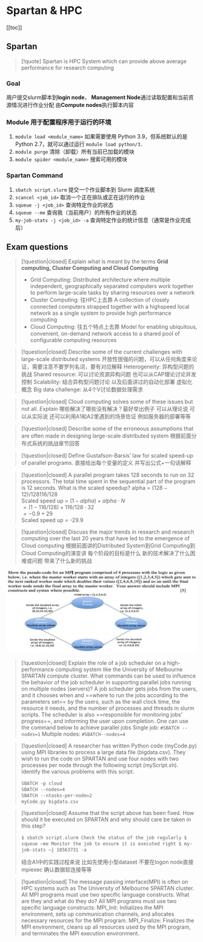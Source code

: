 # Spartan & HPC

[[toc]]

## Spartan

> [!quote]
> Spartan is HPC System which can provide above average performance for research computing


### Goal 

用户提交slurm脚本到**login node**， **Management Node**通过读取配置和当前资源情况进行作业分配 由**Compute nodes**执行脚本内容

### Module 用于配置程序用于运行的环境

1. `module load <module_name>` 如果需要使用 Python 3.9，但系统默认的是 Python 2.7，就可以通过运行 `module load python/3.`
2. `module purge` 清除（卸载）所有当前已加载的模块
3. `module spider <module_name>` 搜索可用的模块

### Spartan Command

1. `sbatch script.slurm`  提交一个作业脚本到 Slurm 调度系统
2. `scancel <job_id>`  取消一个正在排队或正在运行的作业
3. `squeue -j <job_id>`  查询特定作业的状态
4. `squeue --me`  查询我（当前用户）的所有作业的状态
5. `my-job-stats -j <job_id> -a`  查询特定作业的统计信息（通常是作业完成后）
## Exam questions

> [!question|closed] Explain what is meant by the terms **Grid computing, Cluster Computing and Cloud Computing**
> - Grid Computing: Distributed architecture where multiple independent, geographically separated computers work together to perform large-scale tasks by sharing resources over a network
> - Cluster Computing: 往HPC上去靠 A collection of closely connected computers strapped together with a highspeed local network as a single system to provide high performance computing
> - Cloud Computing: 往五个特点上去靠 Model for enabling ubiquitous, convenient, on-demand network access to a shared pool of configurable computing resources

> [!question|closed] Describe some of the current challenges with large-scale distributed systems
> 开放性很强的问题，可以从任何角度来论证，需要注意不要罗列名词，要有对应解释
> Heterogeneity: 异构型问题的挑战
> Shared resource: 可以讨论资源异构问题 也可以从CAP理论讨论并发控制
> Scalability: 结合异构型问题讨论 以及后面讲过的自动化部署 虚拟化概念
> Big data challenge: 从4个V讨论数据处理需求

> [!question|closed] Cloud computing solves some of these issues but not all. *Explain*
> 哪些解决了哪些没有解决？最好举出例子
> 可以从理论说 可以从实际说 还可以利用A1和A2里遇到的场景佐证 例如服务器的部署等等

> [!question|closed] Describe some of the erroneous assumptions that are often made in designing large-scale distributed system
> 根据前面分布式系统的挑战章节回答

> [!question|closed] Define Gustafson-Barsis’ law for scaled speed-up of parallel programs.
> 直接给出每个变量的定义 并写出公式+一句话解释

> [!question|closed] A parallel program takes 128 seconds to run on 32 processors. The total time spent in the sequential part of the program is 12 seconds. What is the scaled speedup?
> alpha = $(128-12) /128 116/128$ <br/>
> Scaled speed up = $(1-alpha)+alpha \cdot N$ <br/>
> $= (1-116/128)+116/128\cdot32$ <br/>
> $= -0.9+29$ <br/>
> Scaled speed up = -29.9

> [!question|closed] Discuss the major trends in research and research computing over the last 20 years that have led to the emergence of Cloud computing
> 根据前面讲的Distributed System到Grid Computing到Cloud Computing的演变讲 每个阶段的目标是什么 新的技术解决了什么困难或问题 带来了什么新的挑战

![](./images/Pasted%20image%2020250619215410.png)

> [!question|closed] Explain the role of a job scheduler on a high-performance computing system like the University of Melbourne SPARTAN compute cluster. What commands can be used to influence the behavior of the job scheduler in supporting parallel jobs running on multiple nodes (servers)?
> A job scheduler gets jobs from the users, and it chooses when and ==where to run the jobs according to the parameters set== by the users, such as the wall clock time, the resource it needs, and the number of processes and threads in slurm scripts. The scheduler is also ==responsible for monitoring jobs’ progress==, and informing the user upon completion. One can use the command below to achieve parallel jobs Single job: `#SBATCH --nodes=1` Multiple nodes: `#SBATCH--nodes=4`

> [!question|closed] A researcher has written Python code (myCode.py) using MPI libraries to process a large data file (bigdata.csv). They wish to run the code on SPARTAN and use four nodes with two processes per node through the following script (myScript.sh). Identify the various problems with this script.
> ```
> SBATCH -p cloud
> SBATCH --nodes=4
> SBATCH --ntasks-per-node=2
> myCode.py bigdata.csv
> ```

> [!question|closed] Assume that the script above has been fixed. How should it be executed on SPARTAN and why should care be taken in this step?
>```
>$ sbatch script.slurm Check the status of the job regularly $ squeue –me Monitor the job to ensure it is executed right $ my-job-stats –j 18563731 -a
>```
>结合A1中的实践过程来说 比如先使用小型dataset 不要在logon node直接mpiexec 确认数据软连接等等

> [!question|closed] The message passing interface(MPI) is often on HPC systems such as The University of Melbourne SPARTAN cluster. All MPI programs must use two specific language constructs. What are they and what do they do?
> All MPI programs must use two specific language constructs: MPI_Init: Initializes the MPI environment, sets up communication channels, and allocates necessary resources for the MPI program. MPI_Finalize: Finalizes the MPI environment, cleans up all resources used by the MPI program, and terminates the MPI execution environment.
